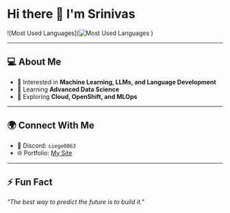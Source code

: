 # Hi there 👋 I'm Srinivas  

![Most Used Languages](![Most Used Languages](https://github-readme-stats.vercel.app/api/top-langs/?username=SieGe@0701&layout=compact&theme=radical&exclude_langs=Jupyter%20Notebook)
)

---

## 💻 About Me  
- 🤖 Interested in **Machine Learning, LLMs, and Language Development**  
- 🌱 Learning **Advanced Data Science**  
- 🚀 Exploring **Cloud, OpenShift, and MLOps**  

---

## 🌍 Connect With Me  
- 💬 Discord: `siege0063`  
- 🌐 Portfolio: [My Site]([https://portfolio-siege0701.vercel.app/])  

---

## ⚡ Fun Fact  
_"The best way to predict the future is to build it."_  
